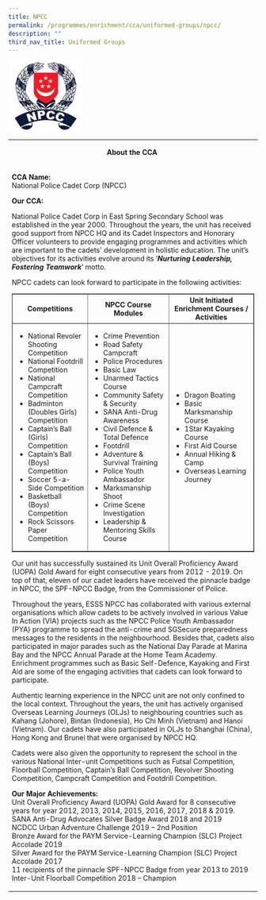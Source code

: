 ```yaml
---
title: NPCC
permalink: /programmes/enrichment/cca/uniformed-groups/npcc/
description: ""
third_nav_title: Uniformed Groups
---
```

<img style="width: 30%;" src="/images/npcc.png" />
<table>
<tbody>
<tr>
<td>
<p style="text-align: center;"><strong>About the CCA&nbsp;</strong></p>
</td>
</tr>
<tr>
<td colspan="5" rowspan="2">
<p><strong>CCA Name:<br /></strong>National Police Cadet Corp (NPCC)</p>
<p><strong>Our CCA:</strong></p>
<p>National Police Cadet Corp in East Spring Secondary School was established in the year 2000. Throughout the years, the unit has received good support from NPCC HQ and its Cadet Inspectors and Honorary Officer volunteers to provide engaging programmes and activities which are important to the cadets' development in holistic education. The unit&rsquo;s objectives for its activities evolve around its &lsquo;<strong><em>Nurturing Leadership, Fostering Teamwork</em></strong>&rsquo; motto.</p>
<p>NPCC cadets can look forward to participate in the following activities:</p>
<table border="1" width="100%">
<tbody>
<tr>
<th style="text-align: center;">Competitions</th>
<th style="text-align: center;">NPCC Course Modules</th>
<th style="text-align: center;">Unit Initiated Enrichment Courses / Activities</th>
</tr>
<tr>
<td>
<ul>
<li>National Revoler Shooting Competition</li>
<li>National Footdrill Competition</li>
<li>National Campcraft Competition</li>
<li>Badminton (Doubles Girls) Competition</li>
<li>Captain&rsquo;s Ball (Girls) Competition</li>
<li>Captain&rsquo;s Ball (Boys) Competition</li>
<li>Soccer 5-a-Side Competition</li>
<li>Basketball (Boys) Competition</li>
<li>Rock Scissors Paper Competition</li>
</ul>
</td>
<td>
<ul>
<li>Crime Prevention</li>
<li>Road Safety Campcraft</li>
<li>Police Procedures</li>
<li>Basic Law</li>
<li>Unarmed Tactics Course</li>
<li>Community Safety &amp; Security</li>
<li>SANA Anti-Drug Awareness</li>
<li>Civil Defence &amp; Total Defence</li>
<li>Footdrill</li>
<li>Adventure &amp; Survival Training</li>
<li>Police Youth Ambassador</li>
<li>Marksmanship Shoot</li>
<li>Crime Scene Investigation</li>
<li>Leadership &amp; Mentoring Skills Course&nbsp;</li>
</ul>
</td>
<td>
<ul>
<li>Dragon Boating&nbsp;</li>
<li>Basic Marksmanship Course&nbsp;</li>
<li>1Star Kayaking Course&nbsp;</li>
<li>First Aid Course&nbsp;</li>
<li>Annual Hiking &amp; Camp&nbsp;</li>
<li>Overseas Learning Journey</li>
</ul>
</td>
</tr>
</tbody>
</table>
<p>Our unit has successfully sustained its Unit Overall Proficiency Award (UOPA) Gold Award for eight consecutive years from 2012 - 2019. On top of that, eleven of our cadet leaders have received the pinnacle badge in NPCC, the SPF-NPCC Badge, from the Commissioner of Police.</p>
<p>Throughout the years, ESSS NPCC has collaborated with various external organisations which allow cadets to be actively involved in various Value In Action (VIA) projects such as the NPCC Police Youth Ambassador (PYA) programme to spread the anti-crime and SGSecure preparedness messages to the residents in the neighbourhood. Besides that, cadets also participated in major parades such as the National Day Parade at Marina Bay and the NPCC Annual Parade at the Home Team Academy. Enrichment programmes such as Basic Self-Defence, Kayaking and First Aid are some of the engaging activities that cadets can look forward to participate.</p>
<p>Authentic learning experience in the NPCC unit are not only confined to the local context. Throughout the years, the unit has actively organised Overseas Learning Journeys (OLJs) to neighbouring countries such as Kahang (Johore), Bintan (Indonesia), Ho Chi Minh (Vietnam) and Hanoi (Vietnam). Our cadets have also participated in OLJs to Shanghai (China), Hong Kong and Brunei that were organised by NPCC HQ.</p>
<p>Cadets were also given the opportunity to represent the school in the various National Inter-unit Competitions such as Futsal Competition, Floorball Competition, Captain&rsquo;s Ball Competition, Revolver Shooting Competition, Campcraft Competition and Footdrill Competition.</p>
<p><strong>Our Major Achievements:<br /></strong>Unit Overall Proficiency Award (UOPA) Gold Award for 8 consecutive years for year 2012, 2013, 2014, 2015, 2016, 2017, 2018 &amp; 2019.<br />SANA Anti-Drug Advocates Silver Badge Award 2018 and 2019<br />NCDCC Urban Adventure Challenge 2019 &ndash; 2nd Position<br />Bronze Award for the PAYM Service-Learning Champion (SLC) Project Accolade 2019<br />Silver Award for the PAYM Service-Learning Champion (SLC) Project Accolade 2017<br />11 recipients of the pinnacle SPF-NPCC Badge from year 2013 to 2019<br />Inter-Unit Floorball Competition 2018 &ndash; Champion</p>
</div>
</td>
</tr>
</tbody>
</table>
